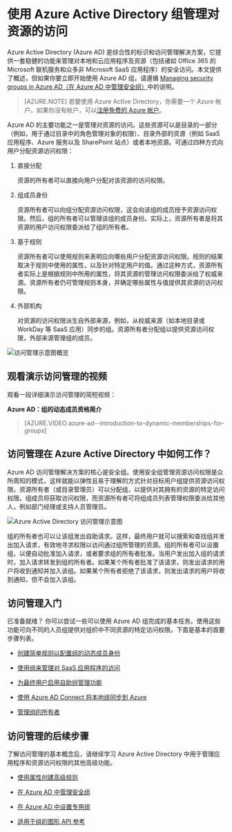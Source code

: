 <properties
	pageTitle="使用 Azure Active Directory 组管理对资源的访问 | Azure"
	description="如何在 Azure Active Directory 中使用组来管理用户对本地和云应用程序与资源的访问。"
	services="active-directory"
	documentationCenter=""
	authors="curtand"
	manager="stevenpo"
	editor=""
/>

<tags 
	ms.service="active-directory" 
	ms.date="06/14/2016"
	wacn.date="" />


# 使用 Azure Active Directory 组管理对资源的访问

Azure Active Directory (Azure AD) 是综合性的标识和访问管理解决方案，它提供一套稳健的功能来管理对本地和云应用程序及资源（包括诸如 Office 365 的 Microsoft 联机服务和众多非 Microsoft SaaS 应用程序）的安全访问。本文提供了概述，但如果你要立即开始使用 Azure AD 组，请遵循 [Managing security groups in Azure AD（在 Azure AD 中管理安全组）](/documentation/articles/active-directory-accessmanagement-manage-groups/)中的说明。


> [AZURE.NOTE] 若要使用 Azure Active Directory，你需要一个 Azure 帐户。如果你没有帐户，可以[注册免费的 Azure 帐户](https://azure.microsoft.com/pricing/free-trial/)。


Azure AD 的主要功能之一是管理对资源的访问。这些资源可以是目录的一部分（例如，用于通过目录中的角色管理对象的权限）、目录外部的资源（例如 SaaS 应用程序、Azure 服务以及 SharePoint 站点）或者本地资源。可通过四种方式向用户分配资源访问权限：


1. 直接分配

	资源的所有者可以直接向用户分配对该资源的访问权限。

2. 组成员身份

	资源所有者可以向组分配资源访问权限，这会向该组的成员授予资源访问权限。然后，组的所有者可以管理该组的成员身份。实际上，资源所有者是将其资源的用户访问权限委派给了组的所有者。

3. 基于规则

	资源所有者可以使用规则来表明应向哪些用户分配资源访问权限。规则的结果取决于规则中使用的属性，以及针对特定用户的值。通过这种方式，资源所有者实际上是根据规则中所用的属性，将其资源的管理访问权限委派给了权威来源。资源所有者仍可管理规则本身，并确定哪些属性与值提供其资源的访问权限。

4. 外部机构

	对资源的访问权限派生自外部来源，例如，从权威来源（如本地目录或 WorkDay 等 SaaS 应用）同步的组。资源所有者分配组以提供资源访问权限，外部来源管理组的成员。

  ![访问管理示意图概览](./media/active-directory-access-management-groups/access-management-overview.png)


## 观看演示访问管理的视频

观看一段详细演示访问管理的简短视频：

**Azure AD：组的动态成员资格简介**

> [AZURE.VIDEO azure-ad--introduction-to-dynamic-memberships-for-groups]

## 访问管理在 Azure Active Directory 中如何工作？
Azure AD 访问管理解决方案的核心是安全组。使用安全组管理资源访问权限是众所周知的模式，这样就能以弹性且易于理解的方式针对目标用户组提供资源访问权限。资源所有者（或目录管理员）可以分配组，以提供对其拥有的资源的特定访问权限。组成员将获取访问权限，而资源所有者可将组成员列表管理权限委派给其他人，例如部门经理或支持人员管理员。

![Azure Active Directory 访问管理示意图](./media/active-directory-access-management-groups/active-directory-access-management-works.png)

组的所有者也可以让该组发出自助请求。这样，最终用户就可以搜索和查找组并发出加入请求，有效地寻求权限以访问通过组所管理的资源。组的所有者可以设置组，以便自动批准加入请求，或者要求组的所有者批准。当用户发出加入组的请求时，加入请求转发到组的所有者。如果某个所有者批准了该请求，则发出请求的用户将收到通知并加入该组。如果某个所有者拒绝了该请求，则发出请求的用户将收到通知，但不会加入该组。


## 访问管理入门
已准备就绪？ 你可以尝试一些可以使用 Azure AD 组完成的基本任务。使用这些功能可向不同的人员组提供对组织中不同资源的特定访问权限。下面是基本的首要步骤列表。


* [创建简单规则以配置组的动态成员身份](/documentation/articles/active-directory-accessmanagement-manage-groups/#how-can-i-create-a-simple-rule-to-manage-members-of-a-group-dynamically)

* [使用组来管理对 SaaS 应用程序的访问](/documentation/articles/active-directory-accessmanagement-group-saasapps/)

* [为最终用户启用自助组管理功能](/documentation/articles/active-directory-accessmanagement-self-service-group-management/)

* [使用 Azure AD Connect 将本地组同步到 Azure](/documentation/articles/active-directory-aadconnect/)

* [管理组的所有者](/documentation/articles/active-directory-accessmanagement-managing-group-owners/)


## 访问管理的后续步骤
了解访问管理的基本概念后，请继续学习 Azure Active Directory 中用于管理应用程序和资源访问权限的其他高级功能。

* [使用属性创建高级规则](/documentation/articles/active-directory-accessmanagement-groups-with-advanced-rules/)

* [在 Azure AD 中管理安全组](/documentation/articles/active-directory-accessmanagement-manage-groups/)

* [在 Azure AD 中设置专用组](/documentation/articles/active-directory-accessmanagement-dedicated-groups/)

* [适用于组的图形 API 参考](https://msdn.microsoft.com/Library/Azure/Ad/Graph/api/groups-operations#GroupFunctions)

<!---HONumber=AcomDC_0718_2016-->